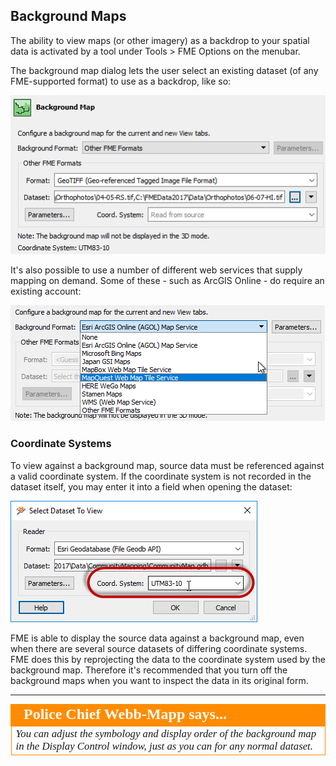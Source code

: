 ## Background Maps ##

The ability to view maps (or other imagery) as a backdrop to your spatial data is activated by a tool under Tools > FME Options on the menubar.

The background map dialog lets the user select an existing dataset (of any FME-supported format) to use as a backdrop, like so:

![](./Images/Img1.42.DIBackgroundDialog.png)

It's also possible to use a number of different web services that supply mapping on demand. Some of these - such as ArcGIS Online - do require an existing account:

![](./Images/Img1.43.DIBackgroundServices.png)


### Coordinate Systems ###

To view against a background map, source data must be referenced against a valid coordinate system. If the coordinate system is not recorded in the dataset itself, you may enter it into a field when opening the dataset:

![](./Images/Img1.37.DICoordinateSystem.png)

FME is able to display the source data against a background map, even when there are several source datasets of differing coordinate systems. FME does this by reprojecting the data to the coordinate system used by the background map. Therefore it's recommended that you turn off the background maps when you want to inspect the data in its original form. 

---

<!--Person X Says Section-->

<table style="border-spacing: 0px">
<tr>
<td style="vertical-align:middle;background-color:darkorange;border: 2px solid darkorange">
<i class="fa fa-quote-left fa-lg fa-pull-left fa-fw" style="color:white;padding-right: 12px;vertical-align:text-top"></i>
<span style="color:white;font-size:x-large;font-weight: bold;font-family:serif">Police Chief Webb-Mapp says...</span>
</td>
</tr>

<tr>
<td style="border: 1px solid darkorange">
<span style="font-family:serif; font-style:italic; font-size:larger">
You can adjust the symbology and display order of the background map in the Display Control window, just as you can for any normal dataset.
</span>
</td>
</tr>
</table>
